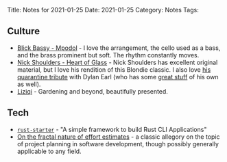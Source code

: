 Title: Notes for 2021-01-25
Date: 2021-01-25
Category: Notes
Tags:

## Culture
* [Blick Bassy - Mpodol](https://www.youtube.com/watch?v=AZaDnzVz3PM) - I love the arrangement, the cello used as a bass, and the brass prominent but soft. The rhythm constantly moves.
* [Nick Shoulders - Heart of Glass](https://youtu.be/07o-R_YGDSs) - Nick Shoulders has excellent original material, but I love his rendition of this Blondie classic. I also love [his quarantine tribute](https://www.youtube.com/watch?v=UaU7x9zOtu0) with Dylan Earl (who has some [great stuff](https://www.youtube.com/watch?v=2PumG29esOo) of his own as well).
* [Liziqi](https://www.youtube.com/watch?v=5b_lIKhvThM) - Gardening and beyond, beautifully presented.

## Tech
* [`rust-starter`](https://github.com/rust-starter/rust-starter) - "A simple framework to build Rust CLI Applications"
* [On the fractal nature of effort estimates](https://realfiction.net/2016/02/28/on-the-fractal-nature-of-effort-estimates) - a classic allegory on the topic of project planning in software development, though possibly generally applicable to any field.
